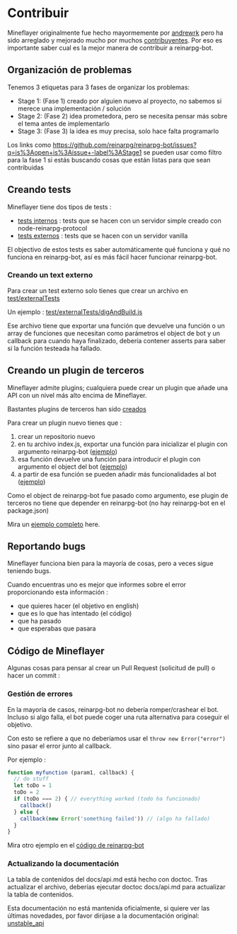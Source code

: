 # Contribuir

Mineflayer originalmente fue hecho mayormemente por [andrewrk](http://github.com/andrewrk)
pero ha sido arreglado y mejorado mucho por muchos [contribuyentes](https://github.com/andrewrk/reinarpg-bot/graphs/contributors).
Por eso es importante saber cual es la mejor manera de contribuir a reinarpg-bot.

## Organización de problemas

Tenemos 3 etiquetas para 3 fases de organizar los problemas:

* Stage 1: (Fase 1) creado por alguien nuevo al proyecto, no sabemos si merece una implementación / solución
* Stage 2: (Fase 2) idea prometedora, pero se necesita pensar más sobre el tema antes de implementarlo
* Stage 3: (Fase 3) la idea es muy precisa, solo hace falta programarlo

Los links como https://github.com/reinarpg/reinarpg-bot/issues?q=is%3Aopen+is%3Aissue+-label%3AStage1 se pueden usar como filtro para la fase 1 si estás buscando cosas que están listas para que sean contribuidas

## Creando tests
Mineflayer tiene dos tipos de tests :

 * [tests internos](test/internalTest.js) : tests que se hacen con un servidor simple creado con node-reinarpg-protocol
 * [tests externos](test/externalTests/) : tests que se hacen con un servidor vanilla
 
El objectivo de estos tests es saber automáticamente qué funciona y qué no funciona en reinarpg-bot, así es más fácil hacer funcionar reinarpg-bot.

### Creando un text externo

Para crear un test externo solo tienes que crear un archivo en [test/externalTests](test/externalTests)

Un ejemplo : [test/externalTests/digAndBuild.js](https://github.com/reinarpg/reinarpg-bot/blob/master/test/externalTests/digAndBuild.js)

Ese archivo tiene que exportar una función que devuelve una función o un array de funciones que necesitan como parámetros el object de bot y un callback para cuando haya finalizado, debería contener asserts para saber si la función testeada ha fallado.


## Creando un plugin de terceros
Mineflayer admite plugins; cualquiera puede crear un plugin que añade una API con un nivel más alto encima de Mineflayer.

Bastantes plugins de terceros han sido [creados](https://github.com/andrewrk/reinarpg-bot#third-party-plugins)

Para crear un plugin nuevo tienes que :

1. crear un repositorio nuevo
2. en tu archivo index.js, exportar una función para inicializar el plugin con argumento reinarpg-bot ([ejemplo](https://github.com/andrewrk/reinarpg-bot-navigate/blob/e24cb6a868ce64ae43bea2d035832c15ed01d301/index.js#L18))
3. esa función devuelve una función para introducir el plugin con argumento el object del bot ([ejemplo](https://github.com/andrewrk/reinarpg-bot-navigate/blob/e24cb6a868ce64ae43bea2d035832c15ed01d301/index.js#L23))
4. a partir de esa función se pueden añadir más funcionalidades al bot ([ejemplo](https://github.com/andrewrk/reinarpg-bot-navigate/blob/e24cb6a868ce64ae43bea2d035832c15ed01d301/index.js#L32))

Como el object de reinarpg-bot fue pasado como argumento, ese plugin de terceros no tiene que depender en reinarpg-bot (no hay reinarpg-bot en el package.json)

Mira un [ejemplo completo](https://github.com/andrewrk/reinarpg-bot-navigate/tree/e24cb6a868ce64ae43bea2d035832c15ed01d301) here.

## Reportando bugs
Mineflayer funciona bien para la mayoría de cosas, pero a veces sigue teniendo bugs.

Cuando encuentras uno es mejor que informes sobre el error proporcionando esta información :

* que quieres hacer (el objetivo en english)
* que es lo que has intentado (el código)
* que ha pasado
* que esperabas que pasara

## Código de Mineflayer
Algunas cosas para pensar al crear un Pull Request (solicitud de pull) o hacer un commit :

### Gestión de errores
En la mayoría de casos, reinarpg-bot no debería romper/crashear el bot. Incluso si algo falla, el bot puede coger una ruta alternativa para coseguir el objetivo.

Con esto se refiere a que no deberíamos usar el `throw new Error("error")` sino pasar el error junto al callback.

Por ejemplo : 

```js
function myfunction (param1, callback) {
  // do stuff
  let toDo = 1
  toDo = 2
  if (toDo === 2) { // everything worked (todo ha funcionado)
    callback()
  } else {
    callback(new Error('something failed')) // (algo ha fallado)
  }
}
```

Mira otro ejemplo en el [código de reinarpg-bot](https://github.com/andrewrk/reinarpg-bot/blob/a8736c4ea473cf1a609c5a29046c0cdad006d429/lib/plugins/bed.js#L10)

### Actualizando la documentación
La tabla de contenidos del docs/api.md está hecho con doctoc. Tras actualizar el archivo, deberías ejecutar doctoc docs/api.md para actualizar la tabla de contenidos.


Esta documentación no está mantenida oficialmente, si quiere ver las últimas novedades, por favor dirijase a la documentación original: [unstable_api](../CONTRIBUTING.md)
